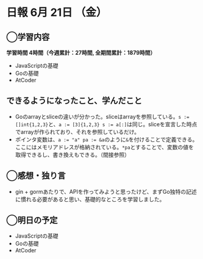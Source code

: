 # 日報  6月 21日 （金）

## ◯学習内容

**学習時間  4時間（今週累計：27時間, 全期間累計：1879時間）**

- JavaScriptの基礎
- Goの基礎
- AtCoder

## できるようになったこと、学んだこと

- Goのarrayとsliceの違いが分かった。sliceはarrayを参照している。`s := []int{1,2,3}`と、`a := [3]{1,2,3} s := a[:]`は同じ。sliceを宣言した時点でarrayが作られており、それを参照しているだけ。
- ポインタ変数は、`a := "a" pa := &a`のように`&`を付けることで定義できる。ここにはメモリアドレスが格納されている。`*pa`とすることで、変数の値を取得できるし、書き換えもできる。（間接参照）

## ◯感想・独り言

- gin + gormあたりで、APIを作ってみようと思ったけど、まずGo独特の記述に慣れる必要があると思い、基礎的なところを学習しました。

## ◯明日の予定

- JavaScriptの基礎
- Goの基礎
- AtCoder
